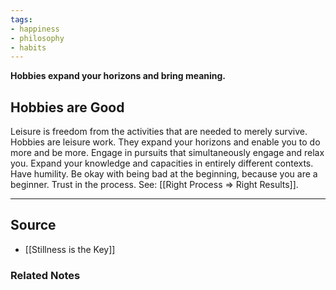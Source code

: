 ```yaml
---
tags:
- happiness
- philosophy
- habits
---
```

**Hobbies expand your horizons and bring meaning.**

## Hobbies are Good

Leisure is freedom from the activities that are needed to merely survive. Hobbies are leisure work. They expand your horizons and enable you to do more and be more. Engage in pursuits that simultaneously engage and relax you. Expand your knowledge and capacities in entirely different contexts. Have humility. Be okay with being bad at the beginning, because you are a beginner. Trust in the process. See: [[Right Process ⇒ Right Results]].

---

## Source
- [[Stillness is the Key]]

### Related Notes